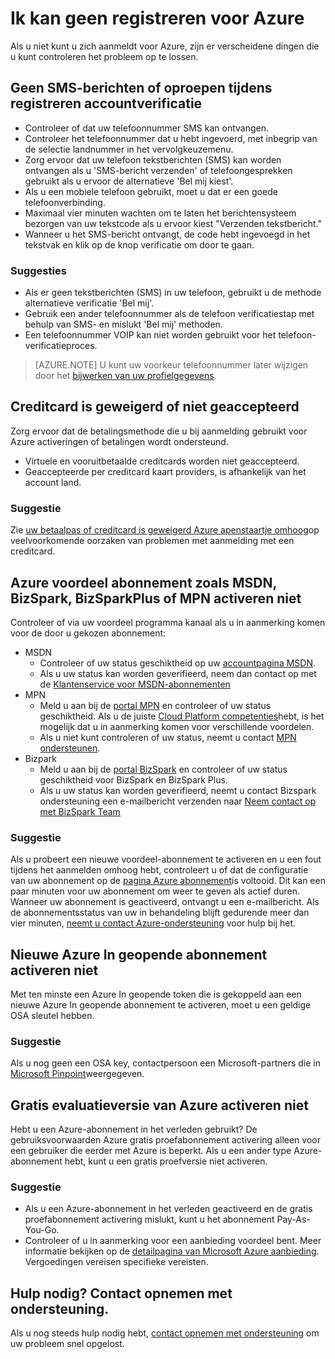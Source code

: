 <properties
    pageTitle="Problemen met Azure Aanmeldingsadres problemen omhoog | Microsoft Azure"
    description="Wordt beschreven hoe u problemen met enkele veelvoorkomende Azure teken omhoog problemen."
    services=""
    documentationCenter=""
    authors="JiangChen79"
    manager="felixwu"
    editor=""
    tags="billing,top-support-issue"/>

<tags
    ms.service="billing"
    ms.workload="na"
    ms.tgt_pltfrm="ibiza"
    ms.devlang="na"
    ms.topic="article"
    ms.date="10/25/2016"
    ms.author="cjiang"/>

# <a name="i-cant-sign-up-for-azure"></a>Ik kan geen registreren voor Azure

Als u niet kunt u zich aanmeldt voor Azure, zijn er verscheidene dingen die u kunt controleren het probleem op te lossen.

## <a name="no-text-messages-or-calls-during-sign-up-account-verification"></a>Geen SMS-berichten of oproepen tijdens registreren accountverificatie 

- Controleer of dat uw telefoonnummer SMS kan ontvangen.
- Controleer het telefoonnummer dat u hebt ingevoerd, met inbegrip van de selectie landnummer in het vervolgkeuzemenu.
- Zorg ervoor dat uw telefoon tekstberichten (SMS) kan worden ontvangen als u 'SMS-bericht verzenden' of telefoongesprekken gebruikt als u ervoor de alternatieve 'Bel mij kiest'.
- Als u een mobiele telefoon gebruikt, moet u dat er een goede telefoonverbinding.
- Maximaal vier minuten wachten om te laten het berichtensysteem bezorgen van uw tekstcode als u ervoor kiest "Verzenden tekstbericht."
- Wanneer u het SMS-bericht ontvangt, de code hebt ingevoegd in het tekstvak en klik op de knop verificatie om door te gaan.

### <a name="suggestions"></a>Suggesties

- Als er geen tekstberichten (SMS) in uw telefoon, gebruikt u de methode alternatieve verificatie 'Bel mij'.
- Gebruik een ander telefoonnummer als de telefoon verificatiestap met behulp van SMS- en mislukt 'Bel mij' methoden.
- Een telefoonnummer VOIP kan niet worden gebruikt voor het telefoon-verificatieproces.

>[AZURE.NOTE] U kunt uw voorkeur telefoonnummer later wijzigen door het [bijwerken van uw profielgegevens](billing-how-to-change-azure-account-profile.md).

## <a name="credit-card-declined-or-not-accepted"></a>Creditcard is geweigerd of niet geaccepteerd

Zorg ervoor dat de betalingsmethode die u bij aanmelding gebruikt voor Azure activeringen of betalingen wordt ondersteund.

- Virtuele en vooruitbetaalde creditcards worden niet geaccepteerd.
- Geaccepteerde per creditcard kaart providers, is afhankelijk van het account land.

### <a name="suggestion"></a>Suggestie

Zie [uw betaalpas of creditcard is geweigerd Azure apenstaartje omhoog](billing-credit-card-fails-during-azure-sign-up.md)op veelvoorkomende oorzaken van problemen met aanmelding met een creditcard.

## <a name="cant-activate-azure-benefit-plan-like-msdn-bizspark-bizsparkplus-or-mpn"></a>Azure voordeel abonnement zoals MSDN, BizSpark, BizSparkPlus of MPN activeren niet

Controleer of via uw voordeel programma kanaal als u in aanmerking komen voor de door u gekozen abonnement:

- MSDN
    - Controleer of uw status geschiktheid op uw [accountpagina MSDN](https://msdn.microsoft.com/subscriptions/manage/default.aspx).
    - Als u uw status kan worden geverifieerd, neem dan contact op met de [Klantenservice voor MSDN-abonnementen](https://msdn.microsoft.com/subscriptions/contactus.aspx)
- MPN
    - Meld u aan bij de [portal MPN](https://mspartner.microsoft.com/en/us/Pages/Locale.aspx) en controleer of uw status geschiktheid. Als u de juiste [Cloud Platform competenties](https://mspartner.microsoft.com/en/us/pages/membership/cloud-platform-competency.aspx)hebt, is het mogelijk dat u in aanmerking komen voor verschillende voordelen.
    - Als u niet kunt controleren of uw status, neemt u contact [MPN ondersteunen](https://mspartner.microsoft.com/en/us/Pages/Support/Premium/contact-support.aspx).
- Bizpark
    - Meld u aan bij de [portal BizSpark](https://www.microsoft.com/bizspark/default.aspx#start-two) en controleer of uw status geschiktheid voor BizSpark en BizSpark Plus.
    - Als u uw status kan worden geverifieerd, neemt u contact Bizspark ondersteuning een e-mailbericht verzenden naar [Neem contact op met BizSpark Team](mailto:bizspark@microsoft.com?subject=BizSpark%20Support&body=Thank%20you%20for%20contacting%20BizSpark.%20Please%20provide%20as%20much%20of%20the%20following%20information%20as%20possible,%20as%20it%20will%20help%20expedite%20our%20response%20to%20you.%0aContact%20name:%0aStartup%20name:%0aMicrosoft%20Account/Live%20ID:%0aSpecific%20description%20of%20issue%20experienced%20or%20question:%0a%0aThank%20you,%0a%0aThe%20BizSpark%20Team)

### <a name="suggestion"></a>Suggestie

Als u probeert een nieuwe voordeel-abonnement te activeren en u een fout tijdens het aanmelden omhoog hebt, controleert u of dat de configuratie van uw abonnement op de [pagina Azure abonnement](http://account.windowsazure.com/Subscriptions)is voltooid. Dit kan een paar minuten voor uw abonnement om weer te geven als actief duren. Wanneer uw abonnement is geactiveerd, ontvangt u een e-mailbericht. Als de abonnementsstatus van uw in behandeling blijft gedurende meer dan vier minuten, [neemt u contact Azure-ondersteuning](http://go.microsoft.com/fwlink/?linkid=544831&clcid=0x409) voor hulp bij het.

## <a name="cant-activate-new-azure-in-open-subscription"></a>Nieuwe Azure In geopende abonnement activeren niet

Met ten minste een Azure In geopende token die is gekoppeld aan een nieuwe Azure In geopende abonnement te activeren, moet u een geldige OSA sleutel hebben.

### <a name="suggestion"></a>Suggestie

Als u nog geen een OSA key, contactpersoon een Microsoft-partners die in [Microsoft Pinpoint](http://pinpoint.microsoft.com/)weergegeven.

## <a name="cant-activate-azure-free-trial"></a>Gratis evaluatieversie van Azure activeren niet

Hebt u een Azure-abonnement in het verleden gebruikt? De gebruiksvoorwaarden Azure gratis proefabonnement activering alleen voor een gebruiker die eerder met Azure is beperkt. Als u een ander type Azure-abonnement hebt, kunt u een gratis proefversie niet activeren.

### <a name="suggestion"></a>Suggestie

-  Als u een Azure-abonnement in het verleden geactiveerd en de gratis proefabonnement activering mislukt, kunt u het abonnement Pay-As-You-Go. 
-  Controleer of u in aanmerking voor een aanbieding voordeel bent. Meer informatie bekijken op de [detailpagina van Microsoft Azure aanbieding](https://azure.microsoft.com/support/legal/offer-details/). Vergoedingen vereisen specifieke vereisten.

## <a name="need-help-contact-support"></a>Hulp nodig? Contact opnemen met ondersteuning. 

Als u nog steeds hulp nodig hebt, [contact opnemen met ondersteuning](https://portal.azure.com/?#blade/Microsoft_Azure_Support/HelpAndSupportBlade) om uw probleem snel opgelost. 
